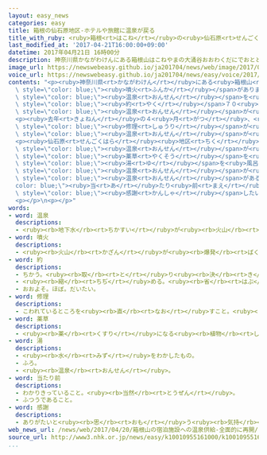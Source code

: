 ```yaml
---
layout: easy_news
categories: easy
title: 箱根の仙石原地区-ホテルや旅館に温泉が戻る
title_with_ruby: <ruby>箱根<rt>はこね</rt></ruby>の<ruby>仙石原<rt>せんごくはら</rt></ruby><ruby>地区<rt>ちく</rt></ruby>　ホテルや<ruby>旅館<rt>りょかん</rt></ruby>に<ruby>温泉<rt>おんせん</rt></ruby>が<ruby>戻<rt>もど</rt></ruby>る
last_modified_at: '2017-04-21T16:00:00+09:00'
datetime: 2017年04月21日 16時00分
description: 神奈川県かながわけんにある箱根山はこねやまの大涌谷おおわくだにでおととし、とても小ちいさな噴火ふんかがありました。
image_url: https://newswebeasy.github.io/ja201704/news/web/image/2017/04/21/k10010955161000.jpg
voice_url: https://newswebeasy.github.io/ja201704/news/easy/voice/2017/04/21/k10010955161000.mp3
contents: "<p><ruby>神奈川県<rt>かながわけん</rt></ruby>にある<ruby>箱根山<rt>はこねやま</rt></ruby>の<ruby>大涌谷<rt>おおわくだに</rt></ruby>でおととし、とても<ruby>小<rt>ちい</rt></ruby>さな<span\
  \ style=\"color: blue;\"><ruby>噴火<rt>ふんか</rt></ruby></span>がありました。<ruby>大涌谷<rt>おおわくだに</rt></ruby>から<ruby>仙石原<rt>せんごくはら</rt></ruby><ruby>地区<rt>ちく</rt></ruby>にあるホテルや<ruby>旅館<rt>りょかん</rt></ruby>などに<span\
  \ style=\"color: blue;\"><ruby>温泉<rt>おんせん</rt></ruby></span>を<ruby>送<rt>おく</rt></ruby>る<ruby>機械<rt>きかい</rt></ruby>が<ruby>壊<rt>こわ</rt></ruby>れて、<span\
  \ style=\"color: blue;\"><ruby>約<rt>やく</rt></ruby></span>７０<ruby>軒<rt>けん</rt></ruby>のホテルなどに<span\
  \ style=\"color: blue;\"><ruby>温泉<rt>おんせん</rt></ruby></span>が<ruby>来<rt>こ</rt></ruby>なくなりました。</p>\n\
  <p><ruby>去年<rt>きょねん</rt></ruby>の４<ruby>月<rt>がつ</rt></ruby>、<ruby>大涌谷<rt>おおわくだに</rt></ruby>に<ruby>人<rt>ひと</rt></ruby>が<ruby>入<rt>はい</rt></ruby>ることができるようになって、<ruby>機械<rt>きかい</rt></ruby>などの<span\
  \ style=\"color: blue;\"><ruby>修理<rt>しゅうり</rt></ruby></span>が<ruby>始<rt>はじ</rt></ruby>まりました。そして<ruby>２０日<rt>はつか</rt></ruby>、ほとんどのホテルなどに<span\
  \ style=\"color: blue;\"><ruby>温泉<rt>おんせん</rt></ruby></span>が<ruby>来<rt>く</rt></ruby>るようになりました。</p>\n\
  <p><ruby>仙石原<rt>せんごくはら</rt></ruby><ruby>地区<rt>ちく</rt></ruby>にある「<ruby>伊藤<rt>いとう</rt></ruby><ruby>山荘<rt>さんそう</rt></ruby>」は<span\
  \ style=\"color: blue;\"><ruby>温泉<rt>おんせん</rt></ruby></span>が<ruby>出<rt>で</rt></ruby>ない<ruby>間<rt>あいだ</rt></ruby>、<ruby>水道<rt>すいどう</rt></ruby>の<ruby>水<rt>みず</rt></ruby>を<ruby>沸<rt>わ</rt></ruby>かして<span\
  \ style=\"color: blue;\"><ruby>薬草<rt>やくそう</rt></ruby></span>を<ruby>入<rt>い</rt></ruby>れたお<span\
  \ style=\"color: blue;\"><ruby>湯<rt>ゆ</rt></ruby></span>を<ruby>風呂<rt>ふろ</rt></ruby>に<ruby>使<rt>つか</rt></ruby>っていました。この<ruby>旅館<rt>りょかん</rt></ruby>の<ruby>人<rt>ひと</rt></ruby>は<ruby>客<rt>きゃく</rt></ruby>に<ruby>電話<rt>でんわ</rt></ruby>をして、<span\
  \ style=\"color: blue;\"><ruby>温泉<rt>おんせん</rt></ruby></span>が<ruby>戻<rt>もど</rt></ruby>ったことを<ruby>知<rt>し</rt></ruby>らせていました。そして、「<ruby>前<rt>まえ</rt></ruby>は<span\
  \ style=\"color: blue;\"><ruby>温泉<rt>おんせん</rt></ruby></span>があることが<span style=\"\
  color: blue;\"><ruby>当<rt>あ</rt></ruby>たり<ruby>前<rt>まえ</rt></ruby></span>だと<ruby>思<rt>おも</rt></ruby>っていましたが、<ruby>今<rt>いま</rt></ruby>は<span\
  \ style=\"color: blue;\"><ruby>感謝<rt>かんしゃ</rt></ruby></span>したい<ruby>気持<rt>きも</rt></ruby>ちです」と<ruby>話<rt>はな</rt></ruby>していました。</p>\n\
  <p></p>\n<p></p>"
words:
- word: 温泉
  descriptions:
  - <ruby><rb>地下水</rb><rt>ちかすい</rt></ruby>が<ruby><rb>火山</rb><rt>かざん</rt></ruby>などの<ruby><rb>熱</rb><rt>ねつ</rt></ruby>で<ruby><rb>温</rb><rt>あたた</rt></ruby>められて、<ruby><rb>地下</rb><rt>ちか</rt></ruby>からわき<ruby><rb>出</rb><rt>だ</rt></ruby>す<ruby><rb>湯</rb><rt>ゆ</rt></ruby>。いろいろな<ruby><rb>成分</rb><rt>せいぶん</rt></ruby>がとけていて<ruby><rb>病気</rb><rt>びょうき</rt></ruby>に<ruby><rb>効</rb><rt>き</rt></ruby>く。また、その<ruby><rb>湯</rb><rt>ゆ</rt></ruby>の<ruby><rb>出</rb><rt>で</rt></ruby>る<ruby><rb>場所</rb><rt>ばしょ</rt></ruby>。
- word: 噴火
  descriptions:
  - <ruby><rb>火山</rb><rt>かざん</rt></ruby>が<ruby><rb>爆発</rb><rt>ばくはつ</rt></ruby>して、とけた<ruby><rb>溶岩</rb><rt>ようがん</rt></ruby>や、<ruby><rb>火山灰</rb><rt>かざんばい</rt></ruby>・<ruby><rb>水蒸気</rb><rt>すいじょうき</rt></ruby>・ガスをふき<ruby><rb>出</rb><rt>だ</rt></ruby>すこと。
- word: 約
  descriptions:
  - ちかう。<ruby><rb>取</rb><rt>と</rt></ruby>り<ruby><rb>決</rb><rt>き</rt></ruby>める。
  - <ruby><rb>縮</rb><rt>ちぢ</rt></ruby>める。<ruby><rb>省</rb><rt>はぶ</rt></ruby>く。<ruby><rb>簡単</rb><rt>かんたん</rt></ruby>にする。
  - おおよそ。ほぼ。だいたい。
- word: 修理
  descriptions:
  - こわれているところを<ruby><rb>直</rb><rt>なお</rt></ruby>すこと。<ruby><rb>修繕</rb><rt>しゅうぜん</rt></ruby>。
- word: 薬草
  descriptions:
  - <ruby><rb>薬</rb><rt>くすり</rt></ruby>になる<ruby><rb>植物</rb><rt>しょくぶつ</rt></ruby>。センブリ・ゲンノショウコなど。
- word: 湯
  descriptions:
  - <ruby><rb>水</rb><rt>みず</rt></ruby>をわかしたもの。
  - ふろ。
  - <ruby><rb>温泉</rb><rt>おんせん</rt></ruby>。
- word: 当たり前
  descriptions:
  - わかりきっていること。<ruby><rb>当然</rb><rt>とうぜん</rt></ruby>。
  - ふつうであること。
- word: 感謝
  descriptions:
  - ありがたいと<ruby><rb>思</rb><rt>おも</rt></ruby>う<ruby><rb>気持</rb><rt>きも</rt></ruby>ち。また、その<ruby><rb>気持</rb><rt>きも</rt></ruby>ちを<ruby><rb>表</rb><rt>あらわ</rt></ruby>すこと。
web_news_url: /news/web/2017/04/20/箱根山の宿泊施設への温泉供給-全面的に再開/
source_url: http://www3.nhk.or.jp/news/easy/k10010955161000/k10010955161000.html
...
```

